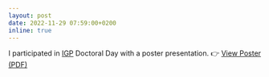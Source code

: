 ```yaml
---
layout: post
date: 2022-11-29 07:59:00+0200
inline: true
---
```


I participated in [IGP](https://igp.ethz.ch/) Doctoral Day with a poster presentation. 👉 [View Poster (PDF)](/assets/pdf/Zhaoyi_Wang_IGP_Doctoral_Day_Poster_2022.pdf)
